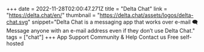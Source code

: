 +++
date = 2022-11-28T02:00:47.271Z
title = "Delta Chat"
link = "https://delta.chat/en/"
thumbnail = "https://delta.chat/assets/logos/delta-chat.svg"
snippet="Delta Chat is a messaging app that works over e-mail 🗨️ Message anyone with an e-mail address even if they don’t use Delta Chat."
tags = ["chat"]
+++
App
Support Community & Help
Contact us
Free self-hosted
